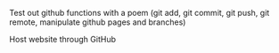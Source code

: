 Test out github functions with a poem (git add, git commit, git push, git remote, manipulate github pages and branches)

Host website through GitHub
